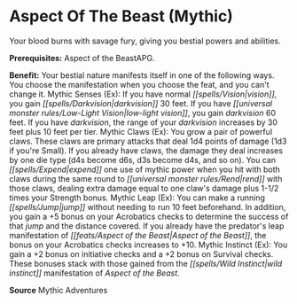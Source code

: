 ﻿---
cssclass: [feats]

---
# Aspect Of The Beast (Mythic)

Your blood burns with savage fury, giving you bestial powers and abilities.

**Prerequisites:** Aspect of the BeastAPG.

**Benefit:** Your bestial nature manifests itself in one of the following ways. You choose the manifestation when you choose the feat, and you can't change it. 
Mythic Senses (Ex): If you have normal _[[spells/Vision|vision]]_, you gain _[[spells/Darkvision|darkvision]]_ 30 feet. If you have _[[universal monster rules/Low-Light Vision|low-light vision]]_, you gain _darkvision_ 60 feet. If you have _darkvision_, the range of your _darkvision_ increases by 30 feet plus 10 feet per tier. 
Mythic Claws (Ex): You grow a pair of powerful claws. These claws are primary attacks that deal 1d4 points of damage (1d3 if you're Small). If you already have claws, the damage they deal increases by one die type (d4s become d6s, d3s become d4s, and so on). You can _[[spells/Expend|expend]]_ one use of mythic power when you hit with both claws during the same round to _[[universal monster rules/Rend|rend]]_ with those claws, dealing extra damage equal to one claw's damage plus 1-1/2 times your Strength bonus. 
Mythic Leap (Ex): You can make a running _[[spells/Jump|jump]]_ without needing to run 10 feet beforehand. In addition, you gain a +5 bonus on your Acrobatics checks to determine the success of that _jump_ and the distance covered. If you already have the predator's leap manifestation of _[[feats/Aspect of the Beast|Aspect of the Beast]]_, the bonus on your Acrobatics checks increases to +10. 
Mythic Instinct (Ex): You gain a +2 bonus on initiative checks and a +2 bonus on Survival checks. These bonuses stack with those gained from the _[[spells/Wild Instinct|wild instinct]]_ manifestation of _Aspect of the Beast_.

**Source** Mythic Adventures